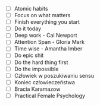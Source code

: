 
- [ ] Atomic habits
- [ ] Focus on what matters
- [ ] Finish everything you start
- [ ] Do it today
- [ ] Deep work - Cal Newport
- [ ] Attention Span - Gloria Mark
- [ ] Time wise - Amantha Imber
- [ ] Do epic shit
- [ ] Do the hard thing first
- [ ] Do the impossible
- [ ] Człowiek w poszukiwaniu sensu
- [ ] Koniec człowieczeństwa
- [ ] Bracia Karamazow
- [ ] Practical Female Psychology